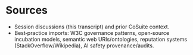 # Sources
- Session discussions (this transcript) and prior CoSuite context.
- Best‑practice imports: W3C governance patterns, open‑source incubation models, semantic web URIs/ontologies, reputation systems (StackOverflow/Wikipedia), AI safety provenance/audits.
